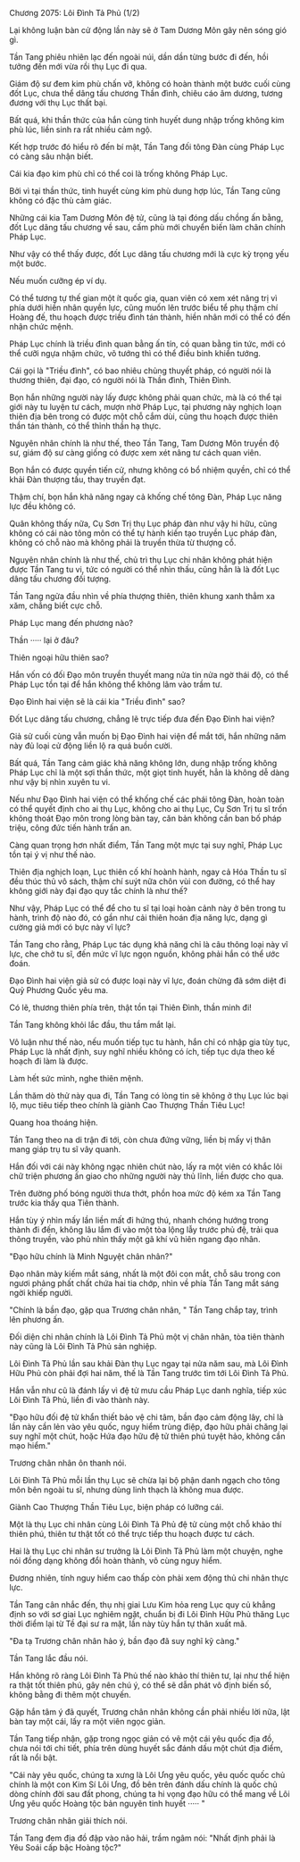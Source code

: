 




Chương 2075: Lôi Đình Tả Phủ (1/2)


Lại không luận bàn cử động lần này sẽ ở Tam Dương Môn gây nên sóng gió gì.

Tần Tang phiêu nhiên lạc đến ngoài núi, dần dần từng bước đi đến, hồi tưởng đến mới vừa rồi thụ Lục đi qua.

Giám độ sư đem kim phù chấn vỡ, không có hoàn thành một bước cuối cùng đốt Lục, chưa thể dâng tấu chương Thần đình, chiêu cáo âm dương, tương đương với thụ Lục thất bại.

Bất quá, khi thần thức của hắn cùng tinh huyết dung nhập trống không kim phù lúc, liền sinh ra rất nhiều cảm ngộ.

Kết hợp trước đó hiểu rõ đến bí mật, Tần Tang đối tông Đàn cùng Pháp Lục có càng sâu nhận biết.

Cái kia đạo kim phù chỉ có thể coi là trống không Pháp Lục.

Bởi vì tại thần thức, tinh huyết cùng kim phù dung hợp lúc, Tần Tang cũng không có đặc thù cảm giác.

Những cái kia Tam Dương Môn đệ tử, cũng là tại đóng dấu chồng ấn bằng, đốt Lục dâng tấu chương về sau, cấm phù mới chuyển biến làm chân chính Pháp Lục.

Như vậy có thể thấy được, đốt Lục dâng tấu chương mới là cực kỳ trọng yếu một bước.

Nếu muốn cưỡng ép ví dụ.

Có thể tương tự thế gian một ít quốc gia, quan viên có xem xét nâng trị vì phía dưới hiền nhân quyền lực, cũng muốn lên trước biểu tể phụ thậm chí Hoàng đế, thu hoạch được triều đình tán thành, hiền nhân mới có thể có đến nhận chức mệnh.

Pháp Lục chính là triều đình quan bằng ấn tín, có quan bằng tin tức, mới có thể cưỡi ngựa nhậm chức, võ tướng thì có thể điều binh khiển tướng.

Cái gọi là "Triều đình", có bao nhiêu chủng thuyết pháp, có người nói là thương thiên, đại đạo, có người nói là Thần đình, Thiên Đình.

Bọn hắn những người này lấy được không phải quan chức, mà là có thể tại giới này tu luyện tư cách, mượn nhờ Pháp Lục, tại phương này nghịch loạn thiên địa bên trong có được một chỗ cắm dùi, cũng thu hoạch được thiên thần tán thành, có thể thỉnh thần hạ thực.

Nguyên nhân chính là như thế, theo Tần Tang, Tam Dương Môn truyền độ sư, giám độ sư càng giống có được xem xét nâng tư cách quan viên.

Bọn hắn có được quyền tiến cử, nhưng không có bổ nhiệm quyền, chỉ có thể khải Đàn thượng tấu, thay truyền đạt.

Thậm chí, bọn hắn khả năng ngay cả khống chế tông Đàn, Pháp Lục năng lực đều không có.

Quân không thấy nữa, Cụ Sơn Trị thụ Lục pháp đàn như vậy hi hữu, cũng không có cái nào tông môn có thể tự hành kiến tạo truyền Lục pháp đàn, không có chỗ nào mà không phải là truyền thừa từ thượng cổ.

Nguyên nhân chính là như thế, chủ trì thụ Lục chi nhân không phát hiện được Tần Tang tu vi, tức có người có thể nhìn thấu, cũng hẳn là là đốt Lục dâng tấu chương đối tượng.

Tần Tang ngửa đầu nhìn về phía thượng thiên, thiên khung xanh thẳm xa xăm, chẳng biết cực chỗ.

Pháp Lục mang đến phương nào?

Thần ····· lại ở đâu?

Thiên ngoại hữu thiên sao?

Hắn vốn có đối Đạo môn truyền thuyết mang nửa tin nửa ngờ thái độ, có thể Pháp Lục tồn tại để hắn không thể không lâm vào trầm tư.

Đạo Đình hai viện sẽ là cái kia "Triều đình" sao?

Đốt Lục dâng tấu chương, chẳng lẽ trực tiếp đưa đến Đạo Đình hai viện?

Giả sử cuối cùng vẫn muốn bị Đạo Đình hai viện để mắt tới, hắn những năm này đủ loại cử động liền lộ ra quá buồn cười.

Bất quá, Tần Tang cảm giác khả năng không lớn, dung nhập trống không Pháp Lục chỉ là một sợi thần thức, một giọt tinh huyết, hẳn là không dễ dàng như vậy bị nhìn xuyên tu vi.

Nếu như Đạo Đình hai viện có thể khống chế các phái tông Đàn, hoàn toàn có thể quyết định cho ai thụ Lục, không cho ai thụ Lục, Cụ Sơn Trị tu sĩ trốn không thoát Đạo môn trong lòng bàn tay, căn bản không cần ban bố pháp triệu, công đức tiến hành trấn an.

Càng quan trọng hơn nhất điểm, Tần Tang một mực tại suy nghĩ, Pháp Lục tồn tại ý vị như thế nào.

Thiên địa nghịch loạn, Lục thiên cố khí hoành hành, ngay cả Hóa Thần tu sĩ đều thúc thủ vô sách, thậm chí suýt nữa chôn vùi con đường, có thể hay không giới này đại đạo quy tắc chính là như thế?

Như vậy, Pháp Lục có thể để cho tu sĩ tại loại hoàn cảnh này ở bên trong tu hành, trình độ nào đó, có gần như cải thiên hoán địa năng lực, dạng gì cường giả mới có bực này vĩ lực?

Tần Tang cho rằng, Pháp Lục tác dụng khả năng chỉ là câu thông loại này vĩ lực, che chở tu sĩ, đến mức vĩ lực ngọn nguồn, không phải hắn có thể ước đoán.

Đạo Đình hai viện giả sử có được loại này vĩ lực, đoán chừng đã sớm diệt đi Quỷ Phương Quốc yêu ma.

Có lẽ, thương thiên phía trên, thật tồn tại Thiên Đình, thần minh đi!

Tần Tang không khỏi lắc đầu, thu tầm mắt lại.

Vô luận như thế nào, nếu muốn tiếp tục tu hành, hắn chỉ có nhập gia tùy tục, Pháp Lục là nhất định, suy nghĩ nhiều không có ích, tiếp tục dựa theo kế hoạch đi làm là được.

Làm hết sức mình, nghe thiên mệnh.

Lần thăm dò thử này qua đi, Tần Tang có lòng tin sẽ không ở thụ Lục lúc bại lộ, mục tiêu tiếp theo chính là giành Cao Thượng Thần Tiêu Lục!

Quang hoa thoáng hiện.

Tần Tang theo na di trận đi tới, còn chưa đứng vững, liền bị mấy vị thân mang giáp trụ tu sĩ vây quanh.

Hắn đối với cái này không ngạc nhiên chút nào, lấy ra một viên có khắc lôi chữ triện phương ấn giao cho những người này thủ lĩnh, liền được cho qua.

Trên đường phố bóng người thưa thớt, phồn hoa mức độ kém xa Tần Tang trước kia thấy qua Tiên thành.

Hắn tùy ý nhìn mấy lần liền mất đi hứng thú, nhanh chóng hướng trong thành đi đến, không lâu lắm đi vào một tòa lộng lẫy trước phủ đệ, trải qua thông truyền, vào phủ nhìn thấy một gã khí vũ hiên ngang đạo nhân.

"Đạo hữu chính là Minh Nguyệt chân nhân?"

Đạo nhân mày kiếm mắt sáng, nhất là một đôi con mắt, chỗ sâu trong con ngươi phảng phất chất chứa hai tia chớp, nhìn về phía Tần Tang mắt sáng ngời khiếp người.

"Chính là bần đạo, gặp qua Trương chân nhân, " Tần Tang chắp tay, trình lên phương ấn.

Đối diện chi nhân chính là Lôi Đình Tả Phủ một vị chân nhân, tòa tiên thành này cũng là Lôi Đình Tả Phủ sản nghiệp.

Lôi Đình Tả Phủ lần sau khải Đàn thụ Lục ngay tại nửa năm sau, mà Lôi Đình Hữu Phủ còn phải đợi hai năm, thế là Tần Tang trước tìm tới Lôi Đình Tả Phủ.

Hắn vẫn như cũ là đánh lấy vì đệ tử mưu cầu Pháp Lục danh nghĩa, tiếp xúc Lôi Đình Tả Phủ, liền đi vào thành này.

"Đạo hữu đối đệ tử khẩn thiết bảo vệ chi tâm, bần đạo cảm động lây, chỉ là lần này cần lẻn vào yêu quốc, nguy hiểm trùng điệp, đạo hữu phải chăng lại suy nghĩ một chút, hoặc Hứa đạo hữu đệ tử thiên phú tuyệt hảo, không cần mạo hiểm."

Trương chân nhân ôn thanh nói.

Lôi Đình Tả Phủ mỗi lần thụ Lục sẽ chừa lại bộ phận danh ngạch cho tông môn bên ngoài tu sĩ, nhưng dùng linh thạch là không mua được.

Giành Cao Thượng Thần Tiêu Lục, biện pháp có lưỡng cái.

Một là thụ Lục chi nhân cùng Lôi Đình Tả Phủ đệ tử cùng một chỗ khảo thí thiên phú, thiên tư thật tốt có thể trực tiếp thu hoạch được tư cách.

Hai là thụ Lục chi nhân sư trưởng là Lôi Đình Tả Phủ làm một chuyện, nghe nói đồng dạng không đổi hoàn thành, vô cùng nguy hiểm.

Đương nhiên, tính nguy hiểm cao thấp còn phải xem động thủ chi nhân thực lực.

Tần Tang cân nhắc đến, thụ nhị giai Lưu Kim hỏa reng Lục quy củ khẳng định so với sơ giai Lục nghiêm ngặt, chuẩn bị đi Lôi Đình Hữu Phủ thăng Lục thời điểm lại từ Tề đại sư ra mặt, lần này tùy hắn tự thân xuất mã.

"Đa tạ Trương chân nhân hảo ý, bần đạo đã suy nghĩ kỹ càng."

Tần Tang lắc đầu nói.

Hắn không rõ ràng Lôi Đình Tả Phủ thế nào khảo thí thiên tư, lại như thể hiện ra thật tốt thiên phú, gây nên chú ý, có thể sẽ dẫn phát vô định biến số, không bằng đi thêm một chuyến.

Gặp hắn tâm ý đã quyết, Trương chân nhân không cần phải nhiều lời nữa, lật bàn tay một cái, lấy ra một viên ngọc giản.

Tần Tang tiếp nhận, gặp trong ngọc giản có vẽ một cái yêu quốc địa đồ, chưa nói tới chi tiết, phía trên dùng huyết sắc đánh dấu một chút địa điểm, rất là nổi bật.

"Cái này yêu quốc, chúng ta xưng là Lôi Ưng yêu quốc, yêu quốc quốc chủ chính là một con Kim Sí Lôi Ưng, đồ bên trên đánh dấu chính là quốc chủ dòng chính đời sau đất phong, chúng ta hi vọng đạo hữu có thể mang về Lôi Ưng yêu quốc Hoàng tộc bản nguyên tinh huyết ····· "

Trương chân nhân giải thích nói.

Tần Tang đem địa đồ đập vào não hải, trầm ngâm nói: "Nhất định phải là Yêu Soái cấp bậc Hoàng tộc?"




